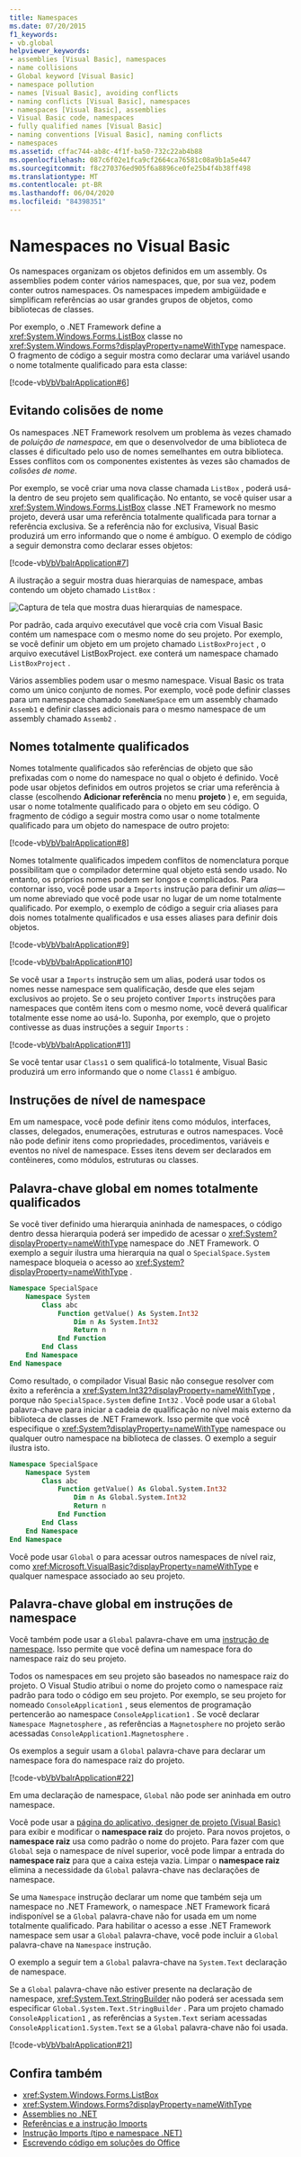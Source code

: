 ```yaml
---
title: Namespaces
ms.date: 07/20/2015
f1_keywords:
- vb.global
helpviewer_keywords:
- assemblies [Visual Basic], namespaces
- name collisions
- Global keyword [Visual Basic]
- namespace pollution
- names [Visual Basic], avoiding conflicts
- naming conflicts [Visual Basic], namespaces
- namespaces [Visual Basic], assemblies
- Visual Basic code, namespaces
- fully qualified names [Visual Basic]
- naming conventions [Visual Basic], naming conflicts
- namespaces
ms.assetid: cffac744-ab8c-4f1f-ba50-732c22ab4b88
ms.openlocfilehash: 087c6f02e1fca9cf2664ca76581c08a9b1a5e447
ms.sourcegitcommit: f8c270376ed905f6a8896ce0fe25b4f4b38ff498
ms.translationtype: MT
ms.contentlocale: pt-BR
ms.lasthandoff: 06/04/2020
ms.locfileid: "84398351"
---
```

# <a name="namespaces-in-visual-basic"></a>Namespaces no Visual Basic
Os namespaces organizam os objetos definidos em um assembly. Os assemblies podem conter vários namespaces, que, por sua vez, podem conter outros namespaces. Os namespaces impedem ambigüidade e simplificam referências ao usar grandes grupos de objetos, como bibliotecas de classes.  
  
 Por exemplo, o .NET Framework define a <xref:System.Windows.Forms.ListBox> classe no <xref:System.Windows.Forms?displayProperty=nameWithType> namespace. O fragmento de código a seguir mostra como declarar uma variável usando o nome totalmente qualificado para esta classe:  
  
 [!code-vb[VbVbalrApplication#6](~/samples/snippets/visualbasic/VS_Snippets_VBCSharp/VbVbalrApplication/VB/Class1.vb#6)]  
  
## <a name="avoiding-name-collisions"></a>Evitando colisões de nome  
 Os namespaces .NET Framework resolvem um problema às vezes chamado de *poluição de namespace*, em que o desenvolvedor de uma biblioteca de classes é dificultado pelo uso de nomes semelhantes em outra biblioteca. Esses conflitos com os componentes existentes às vezes são chamados de *colisões de nome*.  
  
 Por exemplo, se você criar uma nova classe chamada `ListBox` , poderá usá-la dentro de seu projeto sem qualificação. No entanto, se você quiser usar a <xref:System.Windows.Forms.ListBox> classe .NET Framework no mesmo projeto, deverá usar uma referência totalmente qualificada para tornar a referência exclusiva. Se a referência não for exclusiva, Visual Basic produzirá um erro informando que o nome é ambíguo. O exemplo de código a seguir demonstra como declarar esses objetos:  
  
 [!code-vb[VbVbalrApplication#7](~/samples/snippets/visualbasic/VS_Snippets_VBCSharp/VbVbalrApplication/VB/Class1.vb#7)]  
  
 A ilustração a seguir mostra duas hierarquias de namespace, ambas contendo um objeto chamado `ListBox` :  
  
 ![Captura de tela que mostra duas hierarquias de namespace.](./media/namespaces/visual-basic-namespace-hierarchy.gif)  
  
 Por padrão, cada arquivo executável que você cria com Visual Basic contém um namespace com o mesmo nome do seu projeto. Por exemplo, se você definir um objeto em um projeto chamado `ListBoxProject` , o arquivo executável ListBoxProject. exe conterá um namespace chamado `ListBoxProject` .  
  
 Vários assemblies podem usar o mesmo namespace. Visual Basic os trata como um único conjunto de nomes. Por exemplo, você pode definir classes para um namespace chamado `SomeNameSpace` em um assembly chamado `Assemb1` e definir classes adicionais para o mesmo namespace de um assembly chamado `Assemb2` .  
  
## <a name="fully-qualified-names"></a>Nomes totalmente qualificados  
 Nomes totalmente qualificados são referências de objeto que são prefixadas com o nome do namespace no qual o objeto é definido. Você pode usar objetos definidos em outros projetos se criar uma referência à classe (escolhendo **Adicionar referência** no menu **projeto** ) e, em seguida, usar o nome totalmente qualificado para o objeto em seu código. O fragmento de código a seguir mostra como usar o nome totalmente qualificado para um objeto do namespace de outro projeto:  
  
 [!code-vb[VbVbalrApplication#8](~/samples/snippets/visualbasic/VS_Snippets_VBCSharp/VbVbalrApplication/VB/Class1.vb#8)]  
  
 Nomes totalmente qualificados impedem conflitos de nomenclatura porque possibilitam que o compilador determine qual objeto está sendo usado. No entanto, os próprios nomes podem ser longos e complicados. Para contornar isso, você pode usar a `Imports` instrução para definir um *alias*— um nome abreviado que você pode usar no lugar de um nome totalmente qualificado. Por exemplo, o exemplo de código a seguir cria aliases para dois nomes totalmente qualificados e usa esses aliases para definir dois objetos.  
  
 [!code-vb[VbVbalrApplication#9](~/samples/snippets/visualbasic/VS_Snippets_VBCSharp/VbVbalrApplication/VB/Class1.vb#9)]  
  
 [!code-vb[VbVbalrApplication#10](~/samples/snippets/visualbasic/VS_Snippets_VBCSharp/VbVbalrApplication/VB/Class1.vb#10)]  
  
 Se você usar a `Imports` instrução sem um alias, poderá usar todos os nomes nesse namespace sem qualificação, desde que eles sejam exclusivos ao projeto. Se o seu projeto contiver `Imports` instruções para namespaces que contêm itens com o mesmo nome, você deverá qualificar totalmente esse nome ao usá-lo. Suponha, por exemplo, que o projeto contivesse as duas instruções a seguir `Imports` :  
  
 [!code-vb[VbVbalrApplication#11](~/samples/snippets/visualbasic/VS_Snippets_VBCSharp/VbVbalrApplication/VB/Class1.vb#11)]  
  
 Se você tentar usar `Class1` o sem qualificá-lo totalmente, Visual Basic produzirá um erro informando que o nome `Class1` é ambíguo.  
  
## <a name="namespace-level-statements"></a>Instruções de nível de namespace  
 Em um namespace, você pode definir itens como módulos, interfaces, classes, delegados, enumerações, estruturas e outros namespaces. Você não pode definir itens como propriedades, procedimentos, variáveis e eventos no nível de namespace. Esses itens devem ser declarados em contêineres, como módulos, estruturas ou classes.  
  
## <a name="global-keyword-in-fully-qualified-names"></a>Palavra-chave global em nomes totalmente qualificados  
 Se você tiver definido uma hierarquia aninhada de namespaces, o código dentro dessa hierarquia poderá ser impedido de acessar o <xref:System?displayProperty=nameWithType> namespace do .NET Framework. O exemplo a seguir ilustra uma hierarquia na qual o `SpecialSpace.System` namespace bloqueia o acesso ao <xref:System?displayProperty=nameWithType> .  
  
```vb  
Namespace SpecialSpace  
    Namespace System  
        Class abc  
            Function getValue() As System.Int32  
                Dim n As System.Int32  
                Return n  
            End Function  
        End Class  
    End Namespace  
End Namespace  
```  
  
 Como resultado, o compilador Visual Basic não consegue resolver com êxito a referência a <xref:System.Int32?displayProperty=nameWithType> , porque não `SpecialSpace.System` define `Int32` . Você pode usar a `Global` palavra-chave para iniciar a cadeia de qualificação no nível mais externo da biblioteca de classes de .NET Framework. Isso permite que você especifique o <xref:System?displayProperty=nameWithType> namespace ou qualquer outro namespace na biblioteca de classes. O exemplo a seguir ilustra isto.  
  
```vb  
Namespace SpecialSpace  
    Namespace System  
        Class abc  
            Function getValue() As Global.System.Int32  
                Dim n As Global.System.Int32  
                Return n  
            End Function  
        End Class  
    End Namespace  
End Namespace  
```  
  
 Você pode usar `Global` o para acessar outros namespaces de nível raiz, como <xref:Microsoft.VisualBasic?displayProperty=nameWithType> e qualquer namespace associado ao seu projeto.  
  
## <a name="global-keyword-in-namespace-statements"></a>Palavra-chave global em instruções de namespace  
 Você também pode usar a `Global` palavra-chave em uma [instrução de namespace](../../language-reference/statements/namespace-statement.md). Isso permite que você defina um namespace fora do namespace raiz do seu projeto.  
  
 Todos os namespaces em seu projeto são baseados no namespace raiz do projeto.  O Visual Studio atribui o nome do projeto como o namespace raiz padrão para todo o código em seu projeto. Por exemplo, se seu projeto for nomeado `ConsoleApplication1` , seus elementos de programação pertencerão ao namespace `ConsoleApplication1` . Se você declarar `Namespace Magnetosphere` , as referências a `Magnetosphere` no projeto serão acessadas `ConsoleApplication1.Magnetosphere` .  
  
 Os exemplos a seguir usam a `Global` palavra-chave para declarar um namespace fora do namespace raiz do projeto.  
  
 [!code-vb[VbVbalrApplication#22](~/samples/snippets/visualbasic/VS_Snippets_VBCSharp/VbVbalrApplication/VB/module1.vb#22)]  
  
 Em uma declaração de namespace, `Global` não pode ser aninhada em outro namespace.  
  
 Você pode usar a [página do aplicativo, designer de projeto (Visual Basic)](/visualstudio/ide/reference/application-page-project-designer-visual-basic) para exibir e modificar o **namespace raiz** do projeto.  Para novos projetos, o **namespace raiz** usa como padrão o nome do projeto. Para fazer com que `Global` seja o namespace de nível superior, você pode limpar a entrada do **namespace raiz** para que a caixa esteja vazia. Limpar o **namespace raiz** elimina a necessidade da `Global` palavra-chave nas declarações de namespace.  
  
 Se uma `Namespace` instrução declarar um nome que também seja um namespace no .NET Framework, o namespace .NET Framework ficará indisponível se a `Global` palavra-chave não for usada em um nome totalmente qualificado. Para habilitar o acesso a esse .NET Framework namespace sem usar a `Global` palavra-chave, você pode incluir a `Global` palavra-chave na `Namespace` instrução.  
  
 O exemplo a seguir tem a `Global` palavra-chave na `System.Text` declaração de namespace.  
  
 Se a `Global` palavra-chave não estiver presente na declaração de namespace, <xref:System.Text.StringBuilder> não poderá ser acessada sem especificar `Global.System.Text.StringBuilder` . Para um projeto chamado `ConsoleApplication1` , as referências a `System.Text` seriam acessadas `ConsoleApplication1.System.Text` se a `Global` palavra-chave não foi usada.  
  
 [!code-vb[VbVbalrApplication#21](~/samples/snippets/visualbasic/VS_Snippets_VBCSharp/VbVbalrApplication/VB/module1.vb#21)]  
  
## <a name="see-also"></a>Confira também

- <xref:System.Windows.Forms.ListBox>
- <xref:System.Windows.Forms?displayProperty=nameWithType>
- [Assemblies no .NET](../../../standard/assembly/index.md)
- [Referências e a instrução Imports](references-and-the-imports-statement.md)
- [Instrução Imports (tipo e namespace .NET)](../../language-reference/statements/imports-statement-net-namespace-and-type.md)
- [Escrevendo código em soluções do Office](/visualstudio/vsto/writing-code-in-office-solutions)
